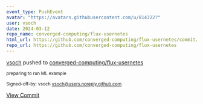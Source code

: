 ```yaml
---
event_type: PushEvent
avatar: "https://avatars.githubusercontent.com/u/814322?"
user: vsoch
date: 2024-03-12
repo_name: converged-computing/flux-usernetes
html_url: https://github.com/converged-computing/flux-usernetes/commit/ba0786c1352a43881dc863a64b7dc7a803613c9a
repo_url: https://github.com/converged-computing/flux-usernetes
---
```


<a href='https://github.com/vsoch' target='_blank'>vsoch</a> pushed to <a href='https://github.com/converged-computing/flux-usernetes' target='_blank'>converged-computing/flux-usernetes</a>

<small>preparing to run ML example

Signed-off-by: vsoch <vsoch@users.noreply.github.com></small>

<a href='https://github.com/converged-computing/flux-usernetes/commit/ba0786c1352a43881dc863a64b7dc7a803613c9a' target='_blank'>View Commit</a>